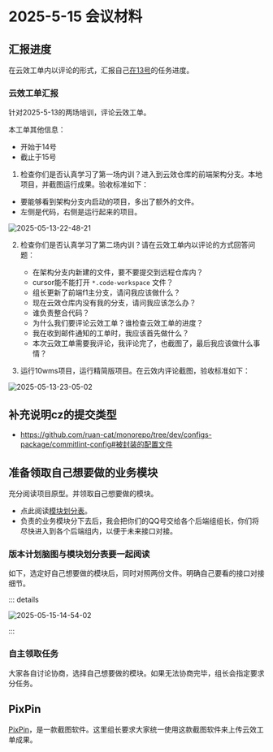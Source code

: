 # 2025-5-15 会议材料

## 汇报进度

在云效工单内以评论的形式，汇报自己[在13号](../2025-5-13/index.md)的任务进度。

### 云效工单汇报

针对2025-5-13的两场培训，评论云效工单。

本工单其他信息：

- 开始于14号
- 截止于15号

1. 检查你们是否认真学习了第一场内训？进入到云效仓库的前端架构分支。本地项目，并截图运行成果。验收标准如下：

- 要能够看到架构分支内启动的项目，多出了额外的文件。
- 左侧是代码，右侧是运行起来的项目。

![2025-05-13-22-48-21](https://s2.loli.net/2025/05/13/bT3FulxMcrzC1Uy.png)

2. 检查你们是否认真学习了第二场内训？请在云效工单内以评论的方式回答问题：

   - 在架构分支内新建的文件，要不要提交到远程仓库内？
   - cursor能不能打开 `*.code-workspace` 文件？
   - 组长更新了前端f1主分支，请问我应该做什么？
   - 现在云效仓库内没有我的分支，请问我应该怎么办？
   - 谁负责整合代码？
   - 为什么我们要评论云效工单？谁检查云效工单的进度？
   - 我在收到邮件通知的工单时，我应该首先做什么？
   - 本次云效工单需要我评论，我评论完了，也截图了，最后我应该做什么事情？

3. 运行10wms项目，运行精简版项目。在云效内评论截图，验收标准如下：

![2025-05-13-23-05-02](https://s2.loli.net/2025/05/13/xgnSkHm9swArD2C.png)

## 补充说明cz的提交类型

- https://github.com/ruan-cat/monorepo/tree/dev/configs-package/commitlint-config#被封装的配置文件

## 准备领取自己想要做的业务模块

充分阅读项目原型。并领取自己想要做的模块。

- 点此阅读[模块划分表](../2025-5-12/index.md#有针对性的选择自己要做的模块)。
- 负责的业务模块分下去后，我会把你们的QQ号交给各个后端组组长，你们将尽快进入到各个后端组内，以便于未来接口对接。

### 版本计划脑图与模块划分表要一起阅读

如下，选定好自己想要做的模块后，同时对照两份文件。明确自己要看的接口对接细节。

::: details

![2025-05-15-14-54-02](https://s2.loli.net/2025/05/15/oCqYZgj8ce4tshp.png)

:::

### 自主领取任务

大家各自讨论协商，选择自己想要做的模块。如果无法协商完毕，组长会指定要求分任务。

## PixPin

[PixPin](https://pixpin.cn/)，是一款截图软件。这里组长要求大家统一使用这款截图软件来上传云效工单成果。
